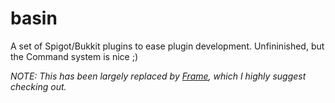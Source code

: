 # basin
A set of Spigot/Bukkit plugins to ease plugin development.
Unfininished, but the Command system is nice ;)

*NOTE: This has been largely replaced by [Frame](http://github.com/hedgehog1029/Frame), which I highly suggest checking out.*
